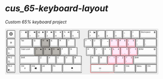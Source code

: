 # *cus_65-keyboard-layout*

*Custom 65% keyboard project*

![Keyboard Layout:](keyboard-layout.jpg)
